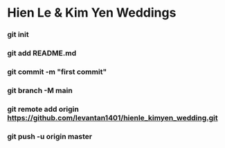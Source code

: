 # Hien Le & Kim Yen Weddings 


### git init
### git add README.md
### git commit -m "first commit"
### git branch -M main
### git remote add origin https://github.com/levantan1401/hienle_kimyen_wedding.git
### git push -u origin master